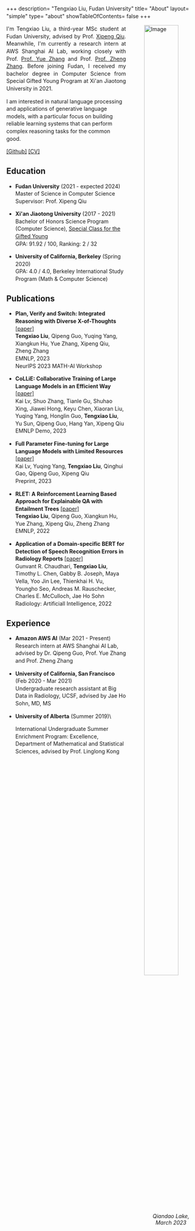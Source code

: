 +++
description= "Tengxiao Liu, Fudan University"
title= "About"
layout= "simple"
type= "about"
showTableOfContents= false
+++

<style>
  p {
    line-height: 1.4;
  }

</style>

<!-- Add image and text side by side -->

<div>
    <div style="width: 28%; float: right!important; margin-left: 3rem;">
        <img src="https://tengxiaoliu.github.io/author.jpg" width="80%" alt="Image">
        <figcaption style="text-align: center; font-style: italic;">Qiandao Lake, March 2023</figcaption>
    </div>
    <div>
        <p style="text-align: justify;">
            I'm Tengxiao Liu, a third-year MSc student at Fudan University, advised by Prof. <a href="https://xpqiu.github.io">Xipeng Qiu</a>. Meanwhile, I'm currently a research intern at AWS Shanghai AI Lab, working closely with Prof. <a href="https://frcchang.github.io/">Prof. Yue Zhang</a> and Prof. <a href="https://research.shanghai.nyu.edu/cn/centers-and-institutes/datascience/people/zheng-zhang">Prof. Zheng Zhang</a>. Before joining Fudan, I received my bachelor degree in Computer Science from Special Gifted Young Program at Xi'an Jiaotong University in 2021.
        </p>
    </div>
</div>

I am interested in natural language processing and applications of generative language models, with a particular focus on building reliable learning systems that can perform complex reasoning tasks for the common good. 

[\[Github\]](https://github.com/tengxiaoliu/) [\[CV\]](https://tengxiaoliu.github.io/file/cv_Tengxiao_Liu.pdf) 

## Education

* **Fudan University** (2021 - expected 2024)\
  Master of Science in Computer Science \
  Supervisor: Prof. Xipeng Qiu

* **Xi'an Jiaotong University** (2017 - 2021)\
  Bachelor of Honors Science Program (Computer Science), [Special Class for the Gifted Young](https://en.wikipedia.org/wiki/Special_Class_for_the_Gifted_Young) \
  GPA: 91.92 / 100, Ranking: 2 / 32

* **University of California, Berkeley** (Spring 2020)\
  GPA: 4.0 / 4.0, Berkeley International Study Program (Math & Computer Science)

## Publications

* **Plan, Verify and Switch: Integrated Reasoning with Diverse X-of-Thoughts** [[paper]](https://arxiv.org/pdf/2310.14628v1.pdf)\
  **Tengxiao Liu**, Qipeng Guo, Yuqing Yang, Xiangkun Hu, Yue Zhang, Xipeng Qiu, Zheng Zhang\
  EMNLP, 2023\
  NeurIPS 2023 MATH-AI Workshop

* **CoLLiE: Collaborative Training of Large Language Models in an Efficient Way** [[paper]]()\
  Kai Lv, Shuo Zhang, Tianle Gu, Shuhao Xing, Jiawei Hong, Keyu Chen, Xiaoran Liu, Yuqing Yang, Honglin Guo, **Tengxiao Liu**, Yu Sun, Qipeng Guo, Hang Yan, Xipeng Qiu\
  EMNLP Demo, 2023

* **Full Parameter Fine-tuning for Large Language Models with Limited Resources** [[paper]](https://arxiv.org/pdf/2306.09782.pdf)\
  Kai Lv, Yuqing Yang, **Tengxiao Liu**, Qinghui Gao, Qipeng Guo, Xipeng Qiu\
  Preprint, 2023

* **RLET: A Reinforcement Learning Based Approach for Explainable QA with Entailment Trees** [[paper]](https://www.aclanthology.org/2022.emnlp-main.483.pdf)\
  **Tengxiao Liu**, Qipeng Guo, Xiangkun Hu, Yue Zhang, Xipeng Qiu, Zheng Zhang\
  EMNLP, 2022

* **Application of a Domain-specific BERT for Detection of Speech Recognition Errors in Radiology Reports** [[paper]](https://pubmed.ncbi.nlm.nih.gov/35923373/)\
  Gunvant R. Chaudhari, **Tengxiao Liu**, Timothy L. Chen, Gabby B. Joseph, Maya Vella, Yoo Jin Lee, Thienkhai H. Vu, Youngho Seo, Andreas M. Rauschecker, Charles E. McCulloch, Jae Ho Sohn\
  Radiology: Artificiall Intelligence, 2022

## Experience

* **Amazon AWS AI** (Mar 2021 - Present)\
  Research intern at AWS Shanghai AI Lab, advised by Dr. Qipeng Guo, Prof. Yue Zhang and Prof. Zheng Zhang

* **University of California, San Francisco** (Feb 2020 - Mar 2021)\
  Undergraduate research assistant at Big Data in Radiology, UCSF, advised by Jae Ho Sohn, MD, MS

* **University of Alberta** (Summer 2019)\
  
  International Undergraduate Summer Enrichment Program: Excellence, Department of Mathematical and Statistical Sciences, advised by Prof. Linglong Kong


<!-- ## Professional Services
Reviewer for AACL 2022 -->